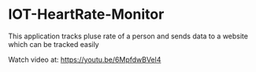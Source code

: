 # IOT-HeartRate-Monitor
This application tracks pluse rate of a person and sends data to a website which can be tracked easily

Watch video at: https://youtu.be/6MpfdwBVel4

